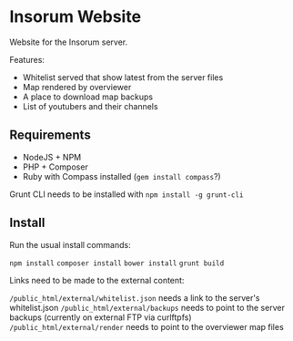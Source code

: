 Insorum Website
===============

Website for the Insorum server.

Features:

- Whitelist served that show latest from the server files
- Map rendered by overviewer
- A place to download map backups
- List of youtubers and their channels

Requirements
------------

- NodeJS + NPM
- PHP + Composer
- Ruby with Compass installed (`gem install compass`?)

Grunt CLI needs to be installed with `npm install -g grunt-cli`

Install
-------

Run the usual install commands:

`npm install`
`composer install`
`bower install`
`grunt build`

Links need to be made to the external content:

`/public_html/external/whitelist.json` needs a link to the server's whitelist.json
`/public_html/external/backups` needs to point to the server backups (currently on external FTP via curlftpfs)
`/public_html/external/render` needs to point to the overviewer map files

